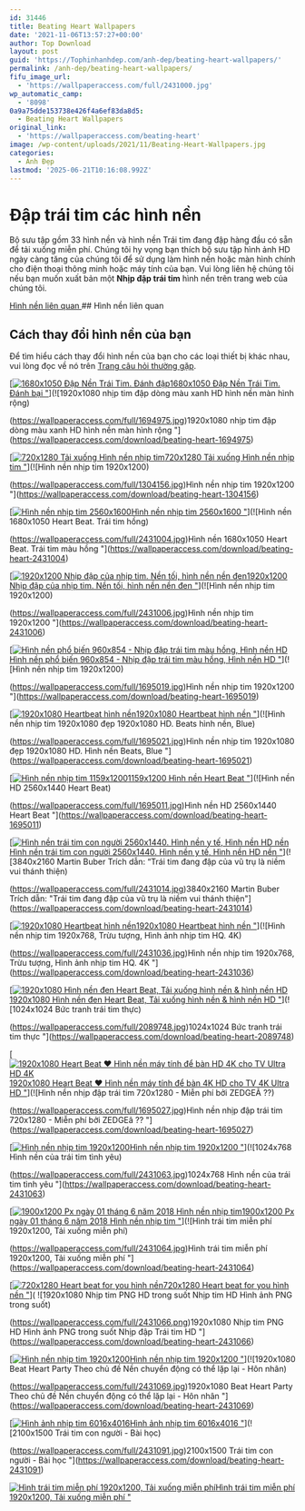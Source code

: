 ```yaml
---
id: 31446
title: Beating Heart Wallpapers
date: '2021-11-06T13:57:27+00:00'
author: Top Download
layout: post
guid: 'https://Tophinhanhdep.com/anh-dep/beating-heart-wallpapers/'
permalink: /anh-dep/beating-heart-wallpapers/
fifu_image_url:
  - 'https://wallpaperaccess.com/full/2431000.jpg'
wp_automatic_camp:
  - '8098'
0a9a75dde153738e426f4a6ef83da8d5:
  - Beating Heart Wallpapers
original_link:
  - 'https://wallpaperaccess.com/beating-heart'
image: /wp-content/uploads/2021/11/Beating-Heart-Wallpapers.jpg
categories:
  - Ảnh Đẹp
lastmod: '2025-06-21T10:16:08.992Z'
---
```

# Đập trái tim các hình nền

Bộ sưu tập gồm 33 hình nền và hình nền Trái tim đang đập hàng đầu có sẵn để tải xuống miễn phí. Chúng tôi hy vọng bạn thích bộ sưu tập hình ảnh HD ngày càng tăng của chúng tôi để sử dụng làm hình nền hoặc màn hình chính cho điện thoại thông minh hoặc máy tính của bạn. Vui lòng liên hệ chúng tôi nếu bạn muốn xuất bản một **Nhịp đập trái tim** hình nền trên trang web của chúng tôi.

[Hình nền liên quan ](#related) ## Hình nền liên quan

## Cách thay đổi hình nền của bạn

Để tìm hiểu cách thay đổi hình nền của bạn cho các loại thiết bị khác nhau, vui lòng đọc về nó trên [Trang câu hỏi thường gặp](https://tophinhanhdep.com/faq/).

  
[[![1680x1050 Đập Nền Trái Tim.  Đánh đập](https://wallpaperaccess.com/full/2431000.jpg)1680x1050 Đập Nền Trái Tim. Đánh bại "](https://wallpaperaccess.com/download/beating-heart-2431000)](![1920x1080 nhịp tim đập dòng màu xanh HD hình nền màn hình rộng)

(https://wallpaperaccess.com/full/1694975.jpg)1920x1080 nhịp tim đập dòng màu xanh HD hình nền màn hình rộng "](https://wallpaperaccess.com/download/beating-heart-1694975)

[[![720x1280 Tải xuống Hình nền nhịp tim](https://wallpaperaccess.com/full/1304161.jpg)720x1280 Tải xuống Hình nền nhịp tim "](https://wallpaperaccess.com/download/beating-heart-1304161)](![Hình nền nhịp tim 1920x1200)

(https://wallpaperaccess.com/full/1304156.jpg)Hình nền nhịp tim 1920x1200 "](https://wallpaperaccess.com/download/beating-heart-1304156)

[[![Hình nền nhịp tim 2560x1600](https://wallpaperaccess.com/full/1694979.jpg)Hình nền nhịp tim 2560x1600 "](https://wallpaperaccess.com/download/beating-heart-1694979)](![Hình nền 1680x1050 Heart Beat.  Trái tim hồng)

(https://wallpaperaccess.com/full/2431004.jpg)Hình nền 1680x1050 Heart Beat. Trái tim màu hồng "](https://wallpaperaccess.com/download/beating-heart-2431004)

[[![1920x1200 Nhịp đập của nhịp tim.  Nền tối, hình nền nền đen](https://wallpaperaccess.com/full/2431005.jpg)1920x1200 Nhịp đập của nhịp tim. Nền tối, hình nền nền đen "](https://wallpaperaccess.com/download/beating-heart-2431005)](![Hình nền nhịp tim 1920x1200)

(https://wallpaperaccess.com/full/2431006.jpg)Hình nền nhịp tim 1920x1200 "](https://wallpaperaccess.com/download/beating-heart-2431006)

[[![Hình nền phổ biến 960x854 - Nhịp đập trái tim màu hồng, Hình nền HD](https://wallpaperaccess.com/full/2431007.jpg)Hình nền phổ biến 960x854 - Nhịp đập trái tim màu hồng, Hình nền HD "](https://wallpaperaccess.com/download/beating-heart-2431007)](![Hình nền nhịp tim 1920x1200)

(https://wallpaperaccess.com/full/1695019.jpg)Hình nền nhịp tim 1920x1200 "](https://wallpaperaccess.com/download/beating-heart-1695019)

[[![1920x1080 Heartbeat hình nền](https://wallpaperaccess.com/full/2431008.jpg)1920x1080 Heartbeat hình nền "](https://wallpaperaccess.com/download/beating-heart-2431008)](![Hình nền nhịp tim 1920x1080 đẹp 1920x1080 HD.  Beats hình nền, Blue)

(https://wallpaperaccess.com/full/1695021.jpg)Hình nền nhịp tim 1920x1080 đẹp 1920x1080 HD. Hình nền Beats, Blue "](https://wallpaperaccess.com/download/beating-heart-1695021)

[[![Hình nền nhịp tim 1159x1200](https://wallpaperaccess.com/full/2431011.jpg)1159x1200 Hình nền Heart Beat "](https://wallpaperaccess.com/download/beating-heart-2431011)](![Hình nền HD 2560x1440 Heart Beat)

(https://wallpaperaccess.com/full/1695011.jpg)Hình nền HD 2560x1440 Heart Beat "](https://wallpaperaccess.com/download/beating-heart-1695011)

[[![Hình nền trái tim con người 2560x1440.  Hình nền y tế, Hình nền HD nền](https://wallpaperaccess.com/full/675111.jpg)Hình nền trái tim con người 2560x1440. Hình nền y tế, Hình nền HD nền "](https://wallpaperaccess.com/download/beating-heart-675111)](![3840x2160 Martin Buber Trích dẫn: “Trái tim đang đập của vũ trụ là niềm vui thánh thiện)

(https://wallpaperaccess.com/full/2431014.jpg)3840x2160 Martin Buber Trích dẫn: "Trái tim đang đập của vũ trụ là niềm vui thánh thiện"](https://wallpaperaccess.com/download/beating-heart-2431014)

[[![1920x1080 Heartbeat hình nền](https://wallpaperaccess.com/full/2431015.jpg)1920x1080 Heartbeat hình nền "](https://wallpaperaccess.com/download/beating-heart-2431015)](![Hình nền nhịp tim 1920x768, Trừu tượng, Hình ảnh nhịp tim HQ.  4K)

(https://wallpaperaccess.com/full/2431036.jpg)Hình nền nhịp tim 1920x768, Trừu tượng, Hình ảnh nhịp tim HQ. 4K "](https://wallpaperaccess.com/download/beating-heart-2431036)

[[![1920x1080 Hình nền đen Heart Beat, Tải xuống hình nền & hình nền HD](https://wallpaperaccess.com/full/2431037.jpg)1920x1080 Hình nền đen Heart Beat, Tải xuống hình nền &amp; hình nền HD "](https://wallpaperaccess.com/download/beating-heart-2431037)](![1024x1024 Bức tranh trái tim thực)

(https://wallpaperaccess.com/full/2089748.jpg)1024x1024 Bức tranh trái tim thực "](https://wallpaperaccess.com/download/beating-heart-2089748)

[[![1920x1080 Heart Beat ❤ Hình nền máy tính để bàn HD 4K cho TV Ultra HD 4K](https://wallpaperaccess.com/full/1694990.jpg)1920x1080 Heart Beat ❤ Hình nền máy tính để bàn 4K HD cho TV 4K Ultra HD "](https://wallpaperaccess.com/download/beating-heart-1694990)](![Hình nền nhịp đập trái tim 720x1280 - Miễn phí bởi ZEDGEÃ ??)

(https://wallpaperaccess.com/full/1695027.jpg)Hình nền nhịp đập trái tim 720x1280 - Miễn phí bởi ZEDGEâ ?? "](https://wallpaperaccess.com/download/beating-heart-1695027)

[[![Hình nền nhịp tim 1920x1200](https://wallpaperaccess.com/full/2431056.jpg)Hình nền nhịp tim 1920x1200 "](https://wallpaperaccess.com/download/beating-heart-2431056)](![1024x768 Hình nền của trái tim tình yêu)

(https://wallpaperaccess.com/full/2431063.jpg)1024x768 Hình nền của trái tim tình yêu "](https://wallpaperaccess.com/download/beating-heart-2431063)

[[![1900x1200 Px ngày 01 tháng 6 năm 2018 Hình nền nhịp tim](https://wallpaperaccess.com/full/1695056.jpg)1900x1200 Px ngày 01 tháng 6 năm 2018 Hình nền nhịp tim "](https://wallpaperaccess.com/download/beating-heart-1695056)](![Hình trái tim miễn phí 1920x1200, Tải xuống miễn phí)

(https://wallpaperaccess.com/full/2431064.jpg)Hình trái tim miễn phí 1920x1200, Tải xuống miễn phí "](https://wallpaperaccess.com/download/beating-heart-2431064)

[[![720x1280 Heart beat for you hình nền](https://wallpaperaccess.com/full/2431065.jpg)720x1280 Heart beat for you hình nền "](https://wallpaperaccess.com/download/beating-heart-2431065)]( ![1920x1080 Nhịp tim PNG HD trong suốt Nhịp tim HD Hình ảnh PNG trong suốt)

(https://wallpaperaccess.com/full/2431066.png)1920x1080 Nhịp tim PNG HD Hình ảnh PNG trong suốt Nhịp đập Trái tim HD "](https://wallpaperaccess.com/download/beating-heart-2431066)

[[![Hình nền nhịp tim 1920x1200](https://wallpaperaccess.com/full/2431068.jpg)Hình nền nhịp tim 1920x1200 "](https://wallpaperaccess.com/download/beating-heart-2431068)](![1920x1080 Beat Heart Party Theo chủ đề Nền chuyển động có thể lặp lại - Hôn nhân)

(https://wallpaperaccess.com/full/2431069.jpg)1920x1080 Beat Heart Party Theo chủ đề Nền chuyển động có thể lặp lại - Hôn nhân "](https://wallpaperaccess.com/download/beating-heart-2431069)

[[![Hình ảnh nhịp tim 6016x4016](https://wallpaperaccess.com/full/2431070.jpg)Hình ảnh nhịp tim 6016x4016 "](https://wallpaperaccess.com/download/beating-heart-2431070)](![2100x1500 Trái tim con người - Bài học)

(https://wallpaperaccess.com/full/2431091.jpg)2100x1500 Trái tim con người - Bài học "](https://wallpaperaccess.com/download/beating-heart-2431091)

[![Hình trái tim miễn phí 1920x1200, Tải xuống miễn phí](https://wallpaperaccess.com/full/2431099.jpg)Hình trái tim miễn phí 1920x1200, Tải xuống miễn phí "](https://wallpaperaccess.com/download/beating-heart-2431099)
